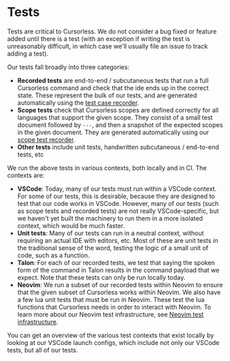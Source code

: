 # Tests

Tests are critical to Cursorless. We do not consider a bug fixed or feature added until there is a test (with an exception if writing the test is unreasonably difficult, in which case we'll usually file an issue to track adding a test).

Our tests fall broadly into three categories:

- **Recorded tests** are end-to-end / subcutaneous tests that run a full Cursorless command and check that the ide ends up in the correct state. These represent the bulk of our tests, and are generated automatically using the [test case recorder](./test-case-recorder.md).
- **Scope tests** check that Cursorless scopes are defined correctly for all languages that support the given scope. They consist of a small test document followed by `---`, and then a snapshot of the expected scopes in the given document. They are generated automatically using our [scope test recorder](./adding-a-new-scope.md#4-add-tests-for-the-given-scope).
- **Other tests** include unit tests, handwritten subcutaneous / end-to-end tests, etc

We run the above tests in various contexts, both locally and in CI. The contexts are:

- **VSCode**: Today, many of our tests must run within a VSCode context. For some of our tests, this is desirable, because they are designed to test that our code works in VSCode. However, many of our tests (such as scope tests and recorded tests) are not really VSCode-specific, but we haven't yet built the machinery to run them in a more isolated context, which would be much faster.
- **Unit tests**: Many of our tests can run in a neutral context, without requiring an actual IDE with editors, etc. Most of these are unit tests in the traditional sense of the word, testing the logic of a small unit of code, such as a function.
- **Talon**: For each of our recorded tests, we test that saying the spoken form of the command in Talon results in the command payload that we expect. Note that these tests can only be run locally today.
- **Neovim**: We run a subset of our recorded tests within Neovim to ensure that the given subset of Cursorless works within Neovim. We also have a few lua unit tests that must be run in Neovim. These test the lua functions that Cursorless needs in order to interact with Neovim. To learn more about our Neovim test infrastructure, see [Neovim test infrastructure](./architecture/neovim-test-infrastructure.md).

You can get an overview of the various test contexts that exist locally by looking at our VSCode launch configs, which include not only our VSCode tests, but all of our tests.
